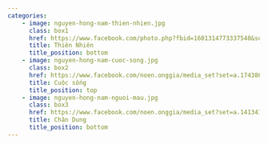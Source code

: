 ```yaml
---
categories:
    - image: nguyen-hong-nam-thien-nhien.jpg
      class: box1
      href: https://www.facebook.com/photo.php?fbid=1601314773337548&set=a.614154335386935&type=3&theater
      title: Thiên Nhiên
      title_position: bottom 
    - image: nguyen-hong-nam-cuoc-song.jpg
      class: box2
      href: https://www.facebook.com/noen.onggia/media_set?set=a.174386992697007&type=3
      title: Cuộc sống 
      title_position: top
    - image: nguyen-hong-nam-nguoi-mau.jpg
      class: box3
      href: https://www.facebook.com/noen.onggia/media_set?set=a.141341072668266&type=3
      title: Chân Dung
      title_position: bottom      
---
```

